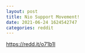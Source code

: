 ```yaml
--- 
layout: post 
title: Nio Support Movement! 
date: 2021-06-24 1624542747 
categories: reddit 
--- 
```

https://redd.it/o71b1l